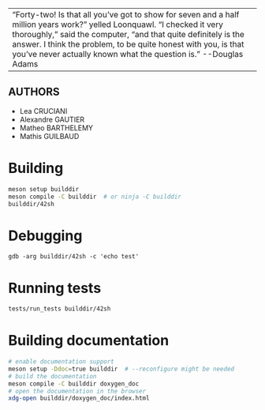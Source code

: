 
<!--
$$\   $$\  $$$$$$\            $$\       
$$ |  $$ |$$  __$$\           $$ |      
$$ |  $$ |\__/  $$ | $$$$$$$\ $$$$$$$\  
$$$$$$$$ | $$$$$$  |$$  _____|$$  __$$\ 
\_____$$ |$$  ____/ \$$$$$$\  $$ |  $$ |
      $$ |$$ |       \____$$\ $$ |  $$ |
      $$ |$$$$$$$$\ $$$$$$$  |$$ |  $$ |
      \__|\________|\_______/ \__|  \__|
-->

<table><tr>
<td>
“Forty-two! Is that all you’ve got to show for seven and a half million years work?”
yelled Loonquawl. “I checked it very thoroughly,” 
said the computer, “and that quite definitely is the answer. 
I think the problem, to be quite honest with you, 
is that you’ve never actually known what the question is.”
--Douglas Adams
</td>
</table></tr>

AUTHORS
--------------
* Lea CRUCIANI
* Alexandre GAUTIER
* Matheo BARTHELEMY
* Mathis GUILBAUD

# Building

```sh
meson setup builddir
meson compile -C builddir  # or ninja -C builddir
builddir/42sh
```

# Debugging

```
gdb -arg builddir/42sh -c 'echo test'
```

# Running tests

```sh
tests/run_tests builddir/42sh
```

# Building documentation

```sh
# enable documentation support
meson setup -Ddoc=true builddir  # --reconfigure might be needed
# build the documentation
meson compile -C builddir doxygen_doc
# open the documentation in the browser
xdg-open builddir/doxygen_doc/index.html
```

